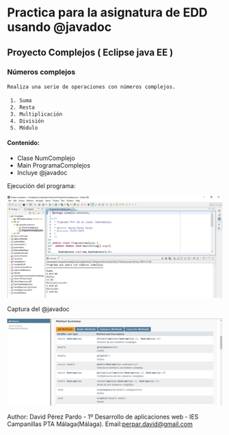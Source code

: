 # Practica para la asignatura de EDD usando @javadoc
## Proyecto Complejos ( Eclipse java EE )
### Números complejos
    Realiza una serie de operaciones con números complejos.
    
     1. Suma
     2. Resta
     3. Multiplicación
     4. División
     5. Módulo
    
#### Contenido:

  
* Clase NumComplejo
* Main ProgramaComplejos
* Incluye @javadoc 


Ejecución del programa:

![Ejecuccion del programa](https://github.com/davidperezpardo/Practica-con-numeros-complejos-con-java---javadoc/blob/master/Ejecucion.PNG)
  


Captura del @javadoc

![Captura javadoc](https://github.com/davidperezpardo/Practica-con-numeros-complejos-con-java---javadoc/blob/master/javadoc.PNG)



Author: David Pérez Pardo - 1º Desarrollo de aplicaciones web - IES Campanillas PTA Málaga(Málaga).
Email:<perpar.david@gmail.com>
